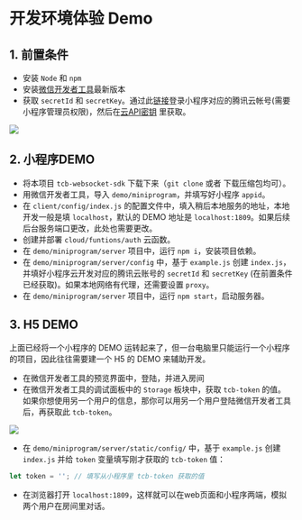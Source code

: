 # 开发环境体验 Demo

## 1. 前置条件

* 安装 `Node` 和 `npm`
* 安装[微信开发者工具](https://developers.weixin.qq.com/miniprogram/dev/devtools/download.html)最新版本
* 获取 `secretId` 和 `secretKey`。通过此[链接](https://www.qcloud.com/login/mp?s_url=https%3A%2F%2Fconsole.cloud.tencent.com%2Fcam%2Fcapi)登录小程序对应的腾讯云帐号(需要小程序管理员权限)，然后在[云API密钥](https://console.cloud.tencent.com/cam/capi) 里获取。

![](https://main.qcloudimg.com/raw/63512b321eee6c8779d6cb5b20f641cf.png)

## 2. 小程序DEMO

* 将本项目 `tcb-websocket-sdk` 下载下来（`git clone` 或者 下载压缩包均可）。
* 用微信开发者工具，导入 `demo/miniprogram`，并填写好小程序 `appid`。
* 在 `client/config/index.js` 的配置文件中，填入稍后本地服务的地址，本地开发一般是填 `localhost`，默认的 DEMO 地址是 `localhost:1809`。如果后续后台服务端口更改，此处也需要更改。
* 创建并部署 `cloud/funtions/auth` 云函数。
* 在 `demo/miniprogram/server` 项目中，运行 `npm i`，安装项目依赖。
* 在 `demo/miniprogram/server/config` 中，基于 `example.js` 创建 `index.js`，并填好小程序云开发对应的腾讯云账号的 `secretId` 和 `secretKey` (在前置条件已经获取)。如果本地网络有代理，还需要设置 `proxy`。
* 在 `demo/miniprogram/server` 项目中，运行 `npm start`，启动服务器。


## 3. H5 DEMO

上面已经将一个小程序的 DEMO 运转起来了，但一台电脑里只能运行一个小程序的项目，因此往往需要建一个 H5 的 DEMO 来辅助开发。

* 在微信开发者工具的预览界面中，登陆，并进入房间
* 在微信开发者工具的调试面板中的 `Storage` 板块中，获取 `tcb-token` 的值。如果你想使用另一个用户的信息，那你可以用另一个用户登陆微信开发者工具后，再获取此 `tcb-token`。

![](https://main.qcloudimg.com/raw/5ce1a256a3c83cc2b43ee99ceab04d43.png)

* 在 `demo/miniprogram/server/static/config/` 中，基于 `example.js` 创建 `index.js` 并给 `token` 变量填写刚才获取的 `tcb-token` 值：

```js
let token = ''; // 填写从小程序里 tcb-token 获取的值
```

* 在浏览器打开 `localhost:1809`，这样就可以在web页面和小程序两端，模拟两个用户在房间里对话。 

